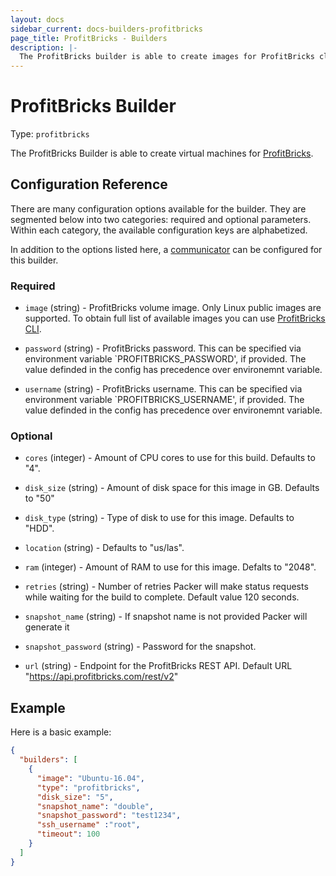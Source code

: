 ```yaml
---
layout: docs
sidebar_current: docs-builders-profitbricks
page_title: ProfitBricks - Builders
description: |-
  The ProfitBricks builder is able to create images for ProfitBricks cloud.
---
```


# ProfitBricks Builder

Type: `profitbricks`

The ProfitBricks Builder is able to create virtual machines for [ProfitBricks](https://www.profitbricks.com).

## Configuration Reference

There are many configuration options available for the builder. They are
segmented below into two categories: required and optional parameters. Within
each category, the available configuration keys are alphabetized.

In addition to the options listed here, a
[communicator](/docs/templates/communicator.html) can be configured for this
builder.

### Required

- `image` (string) - ProfitBricks volume image. Only Linux public images are supported. To obtain full list of available images you can use [ProfitBricks CLI](https://github.com/profitbricks/profitbricks-cli#image).

- `password` (string) - ProfitBricks password. This can be specified via environment variable `PROFITBRICKS_PASSWORD', if provided. The value definded in the config has precedence over environemnt variable.

- `username` (string) - ProfitBricks username. This can be specified via environment variable `PROFITBRICKS_USERNAME', if provided. The value definded in the config has precedence over environemnt variable.


### Optional

- `cores` (integer) - Amount of CPU cores to use for this build. Defaults to "4".

- `disk_size` (string) - Amount of disk space for this image in GB. Defaults to "50"

- `disk_type` (string) - Type of disk to use for this image. Defaults to "HDD".

- `location` (string) - Defaults to "us/las".

- `ram` (integer) - Amount of RAM to use for this image. Defalts to "2048".

- `retries` (string) - Number of retries Packer will make status requests while waiting for the build to complete. Default value 120 seconds.

- `snapshot_name` (string) - If snapshot name is not provided Packer will generate it

- `snapshot_password` (string) - Password for the snapshot.

- `url` (string) - Endpoint for the ProfitBricks REST API. Default URL "https://api.profitbricks.com/rest/v2"


## Example

Here is a basic example:

```json
{
  "builders": [
    {
      "image": "Ubuntu-16.04",
      "type": "profitbricks",
      "disk_size": "5",
      "snapshot_name": "double",
      "snapshot_password": "test1234",
      "ssh_username" :"root",
      "timeout": 100
    }
  ]
}
```
